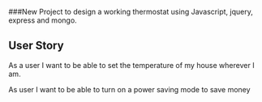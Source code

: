 ###New Project to design a working thermostat using Javascript, jquery, express and mongo.

## User Story
As a user I want to be able to set the temperature of my house wherever I am.

As user I want to be able to turn on a power saving mode to save money
